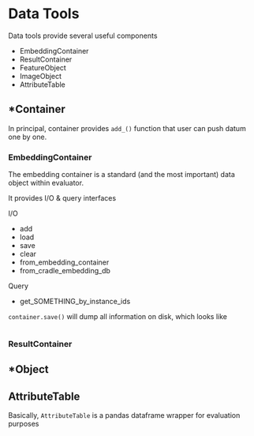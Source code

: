 # Data Tools

Data tools provide several useful components
- EmbeddingContainer
- ResultContainer
- FeatureObject
- ImageObject
- AttributeTable

## *Container

In principal, container provides `add_()` function that user can push datum one by one.

### EmbeddingContainer
The embedding container is a standard (and the most important) data object within evaluator.

It provides I/O & query interfaces

I/O
- add
- load
- save
- clear
- from_embedding_container
- from_cradle_embedding_db

Query
- get_SOMETHING_by_instance_ids


`container.save()` will dump all information on disk, which looks like
```
```


### ResultContainer


## *Object


## AttributeTable

Basically, `AttributeTable` is a pandas dataframe wrapper for evaluation purposes
